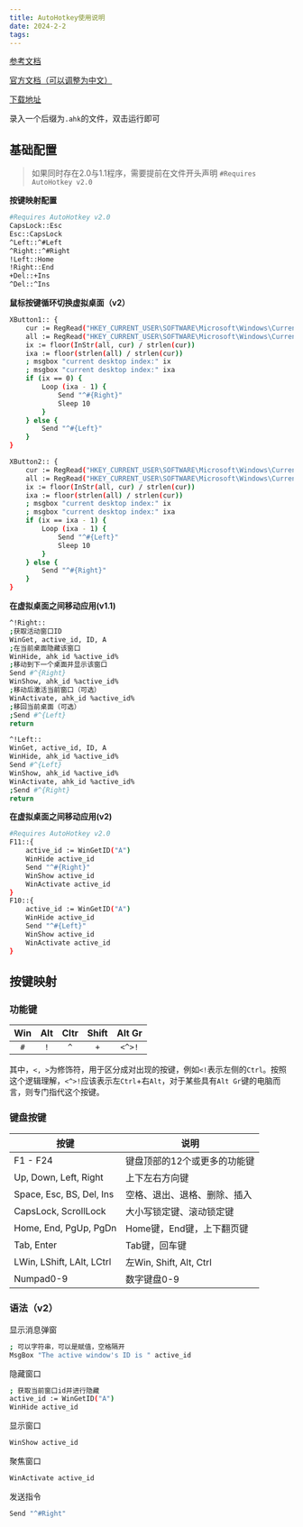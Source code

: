 ```yaml
---
title: AutoHotkey使用说明
date: 2024-2-2 
tags: 
---
```


[参考文档](https://blog.csdn.net/m0_37816922/article/details/130849724)

[官方文档（可以调整为中文）](https://www.autohotkey.com/docs/v2/howto/RunExamples.htm)

[下载地址](https://www.autohotkey.com/)

录入一个后缀为`.ahk`的文件，双击运行即可

## 基础配置

> 如果同时存在2.0与1.1程序，需要提前在文件开头声明 `#Requires AutoHotkey v2.0`
> 

**按键映射配置**

```bash
#Requires AutoHotkey v2.0
CapsLock::Esc
Esc::CapsLock
^Left::^#Left
^Right::^#Right
!Left::Home
!Right::End
+Del::+Ins
^Del::^Ins
```

**鼠标按键循环切换虚拟桌面（v2）**

```bash
XButton1:: {
    cur := RegRead("HKEY_CURRENT_USER\SOFTWARE\Microsoft\Windows\CurrentVersion\Explorer\VirtualDesktops", "CurrentVirtualDesktop")
    all := RegRead("HKEY_CURRENT_USER\SOFTWARE\Microsoft\Windows\CurrentVersion\Explorer\VirtualDesktops", "VirtualDesktopIDs")
    ix := floor(InStr(all, cur) / strlen(cur))
    ixa := floor(strlen(all) / strlen(cur))
    ; msgbox "current desktop index:" ix
    ; msgbox "current desktop index:" ixa
    if (ix == 0) {
        Loop (ixa - 1) {
            Send "^#{Right}"
            Sleep 10
        }
    } else {
        Send "^#{Left}"
    }
}

XButton2:: {
    cur := RegRead("HKEY_CURRENT_USER\SOFTWARE\Microsoft\Windows\CurrentVersion\Explorer\VirtualDesktops", "CurrentVirtualDesktop")
    all := RegRead("HKEY_CURRENT_USER\SOFTWARE\Microsoft\Windows\CurrentVersion\Explorer\VirtualDesktops", "VirtualDesktopIDs")
    ix := floor(InStr(all, cur) / strlen(cur))
    ixa := floor(strlen(all) / strlen(cur))
    ; msgbox "current desktop index:" ix
    ; msgbox "current desktop index:" ixa
    if (ix == ixa - 1) {
        Loop (ixa - 1) {
            Send "^#{Left}"
            Sleep 10
        }
    } else {
        Send "^#{Right}"
    }
}
```

**在虚拟桌面之间移动应用(v1.1)**

```bash
^!Right::
;获取活动窗口ID
WinGet, active_id, ID, A
;在当前桌面隐藏该窗口
WinHide, ahk_id %active_id%
;移动到下一个桌面并显示该窗口
Send #^{Right}
WinShow, ahk_id %active_id%
;移动后激活当前窗口（可选）
WinActivate, ahk_id %active_id%
;移回当前桌面（可选）
;Send #^{Left}
return

^!Left::
WinGet, active_id, ID, A
WinHide, ahk_id %active_id%
Send #^{Left}
WinShow, ahk_id %active_id%
WinActivate, ahk_id %active_id%
;Send #^{Right}
return
```

**在虚拟桌面之间移动应用(v2)**

```bash
#Requires AutoHotkey v2.0
F11::{
    active_id := WinGetID("A")
    WinHide active_id
    Send "^#{Right}"
    WinShow active_id
    WinActivate active_id
}
F10::{
    active_id := WinGetID("A")
    WinHide active_id
    Send "^#{Left}"
    WinShow active_id
    WinActivate active_id
}
```

## 按键映射

### **功能键**

| Win | Alt | Cltr | Shift | Alt Gr |
| :---: | :---: | :---: | :---: | :---: |
| `#` | `!` | `^` | `+` | `<^>!` |

其中，`<, >`为修饰符，用于区分成对出现的按键，例如`<!`表示左侧的`Ctrl`。按照这个逻辑理解，`<^>!`应该表示左`Ctrl`+右`Alt`，对于某些具有`Alt Gr`键的电脑而言，则专门指代这个按键。

### 键盘按键

| 按键 | 说明 |
| --- | --- |
| F1 - F24 | 键盘顶部的12个或更多的功能键 |
| Up, Down, Left, Right | 上下左右方向键 |
| Space, Esc, BS, Del, Ins | 空格、退出、退格、删除、插入 |
| CapsLock, ScrollLock | 大小写锁定键、滚动锁定键 |
| Home, End, PgUp, PgDn | Home键，End键，上下翻页键 |
| Tab, Enter | Tab键，回车键 |
| LWin, LShift, LAlt, LCtrl | 左Win, Shift, Alt, Ctrl |
| Numpad0-9 | 数字键盘0-9 |

### 语法（v2）

显示消息弹窗

```bash
; 可以字符串，可以是赋值，空格隔开
MsgBox "The active window's ID is " active_id
```

隐藏窗口

```bash
; 获取当前窗口id并进行隐藏
active_id := WinGetID("A")
WinHide active_id
```

显示窗口

```bash
WinShow active_id
```

聚焦窗口

```bash
WinActivate active_id
```

发送指令

```bash
Send "^#Right"
```